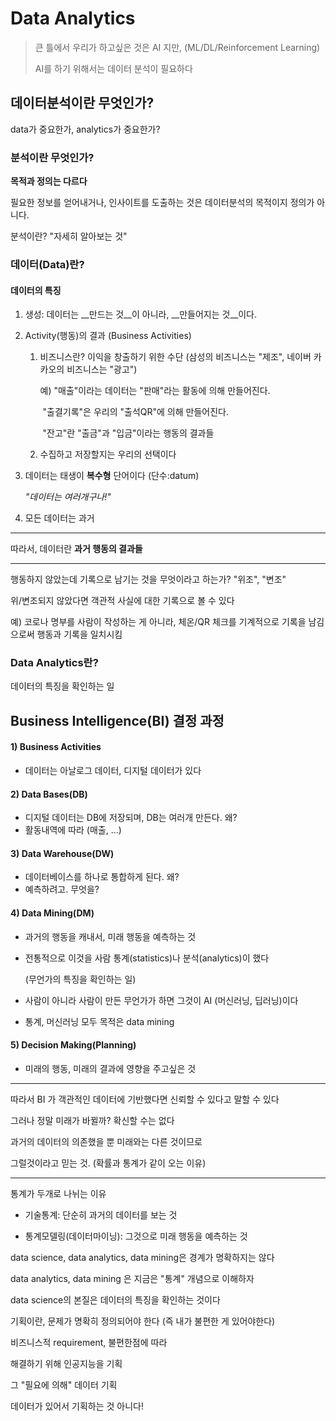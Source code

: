 # Data Analytics



> 큰 틀에서 우리가 하고싶은 것은 AI 지만, (ML/DL/Reinforcement Learning)
>
> AI를 하기 위해서는 데이터 분석이 필요하다



## __데이터분석이란 무엇인가?__

data가 중요한가, analytics가 중요한가?



### 분석이란 무엇인가?

__목적과 정의는 다르다__

필요한 정보를 얻어내거나, 인사이트를 도출하는 것은 데이터분석의 목적이지 정의가 아니다.

분석이란? "자세히 알아보는 것"



### 데이터(Data)란?

#### 데이터의 특징

1. 생성: 데이터는 __만드는 것__이 아니라, __만들어지는 것__이다.

2. Activity(행동)의 결과 (Business Activities)

   1. 비즈니스란? 이익을 창출하기 위한 수단 (삼성의 비즈니스는 "제조", 네이버 카카오의 비즈니스는 "광고")

      예) "매출"이라는 데이터는 "판매"라는 활동에 의해 만들어진다.

      ​     "출결기록"은 우리의 "출석QR"에 의해 만들어진다.

      ​     "잔고"란 "출금"과 "입금"이라는 행동의 결과들

   2. 수집하고 저장할지는 우리의 선택이다

3. 데이터는 태생이 __복수형__ 단어이다 (단수:datum)

   _"데이터는 여러개구나!"_

4. 모든 데이터는 과거



---

따라서, 데이터란 __과거 행동의 결과들__

---

행동하지 않았는데 기록으로 남기는 것을 무엇이라고 하는가? "위조", "변조"

위/변조되지 않았다면 객관적 사실에 대한 기록으로 볼 수 있다

예) 코로나 명부를 사람이 작성하는 게 아니라, 체온/QR 체크를 기계적으로 기록을 남김으로써 행동과 기록을 일치시킴





### Data Analytics란?

데이터의 특징을 확인하는 일





## Business Intelligence(BI) 결정 과정

#### 1) Business Activities

- 데이터는 아날로그 데이터, 디지털 데이터가 있다

#### 2) Data Bases(DB)

- 디지털 데이터는 DB에 저장되며, DB는 여러개 만든다. 왜?
- 활동내역에 따라 (매출, ...)

#### 3) Data Warehouse(DW)

- 데이터베이스를 하나로 통합하게 된다. 왜?
- 예측하려고. 무엇을?

#### 4) Data Mining(DM)

- 과거의 행동을 캐내서, 미래 행동을 예측하는 것

- 전통적으로 이것을 사람 통계(statistics)나 분석(analytics)이 했다

  (무언가의 특징을 확인하는 일)

- 사람이 아니라 사람이 만든 무언가가 하면 그것이 AI (머신러닝, 딥러닝)이다 

- 통계, 머신러닝 모두 목적은 data mining



#### 5) Decision Making(Planning)

- 미래의 행동, 미래의 결과에 영향을 주고싶은 것



---

따라서 BI 가 객관적인 데이터에 기반했다면 신뢰할 수 있다고 말할 수 있다

그러나 정말 미래가 바뀔까? 확신할 수는 없다

과거의 데이터의 의존했을 뿐 미래와는 다른 것이므로

그럴것이라고 믿는 것. (확률과 통계가 같이 오는 이유)

---







통계가 두개로 나뉘는 이유

- 기술통계: 단순히 과거의 데이터를 보는 것

- 통계모델링(데이터마이닝): 그것으로 미래 행동을 예측하는 것



data science, data analytics, data mining은 경계가 명확하지는 않다

data analytics, data mining 은 지금은 "통계" 개념으로 이해하자



data science의 본질은 데이터의 특징을 확인하는 것이다







기획이란, 문제가 명확히 정의되어야 한다 (즉 내가 불편한 게 있어야한다)

비즈니스적 requirement, 불편한점에 따라

해결하기 위해  인공지능을 기획

그 "필요에 의해" 데이터 기획 

데이터가 있어서 기획하는 것 아니다!